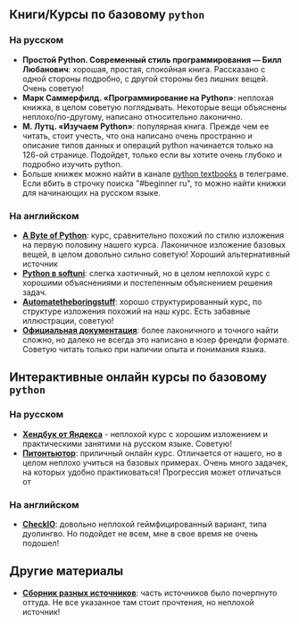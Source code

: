 ## Книги/Курсы по базовому `python`
### На русском
- **Простой Python. Современный стиль программирования — Билл Любанович**: хорошая, простая, спокойная книга. Рассказано с одной стороны подробно, с другой стороны без лишних вещей. Очень советую!
- **Марк Саммерфилд. «Программирование на Python»**: неплохая книжка, в целом советую поглядывать. Некоторые вещи объяснены неплохо/по-другому, написано относительно лаконично.
- **М. Лутц. «Изучаем Python»**: популярная книга. Прежде чем ее читать, стоит учесть, что она написано очень пространно и описание типов данных и операций python начинается только на 126-ой странице.
Подойдет, только если вы хотите очень глубоко и подробно изучить python.
- Больше книжек можно найти в канале [python textbooks](https://t.me/python_textbooks) в телеграме. Если вбить в строчку поиска "#beginner ru", то можно найти книжки для начинающих на русском языке.

### На английском
- [**A Byte of Python**](https://python.swaroopch.com/): курс, сравнительно похожий по стилю изложения на первую половину нашего курса. Лаконичное изложение базовых вещей, в целом довольно сильно советую! Хороший альтернативный источник
- [**Python в softuni**](https://python-book.softuni.org/): слегка хаотичный, но в целом неплохой курс с хорошими объяснениями и постепенным объяснением решения задач.
- [**Automatetheboringstuff**](https://automatetheboringstuff.com/): хорошо структурированный курс, по структуре изложения похожий на наш курс. Есть забавные иллюстрации, советую!
- [**Официальная документация**](https://docs.python.org/3/tutorial/): более лаконичного и точного найти сложно, но далеко не всегда это написано в юзер френдли формате. Советую читать только при наличии опыта и понимания языка.

## Интерактивные онлайн курсы по базовому `python`
### На русском
- [**Хендбук от Яндекса**](https://education.yandex.ru/handbook/python) - неплохой курс с хорошим изложением и практическими занятими на русском языке. Советую!
- [**Питонтьютор**](https://pythontutor.ru/): приличный онлайн курс. Отличается от нашего, но в целом неплохо учиться на базовых примерах. Очень много задачек, на которых удобно практиковаться! Прогрессия может отличаться от 
### На английском
- [**CheckIO**](https://py.checkio.org/): довольно неплохой геймфицированный вариант, типа дуолингво. Но подойдет не всем, мне в свое время не очень подошел!

## Другие материалы
- [**Сборник разных источников**](https://github.com/ru-python-beginners/faq/blob/master/README.md): часть источников было почерпнуто оттуда. Не все указанное там стоит прочтения, но неплохой источник!
